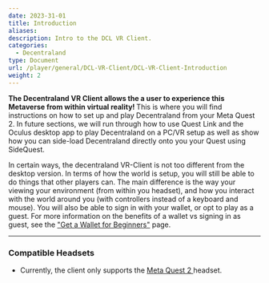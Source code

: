 ```yaml
---
date: 2023-31-01
title: Introduction
aliases:
description: Intro to the DCL VR Client.
categories:
  - Decentraland
type: Document
url: /player/general/DCL-VR-Client/DCL-VR-Client-Introduction
weight: 2
---
```


<b>

The Decentraland VR Client allows the a user to experience this Metaverse from within virtual reality! 
</b>
This is where you will find instructions on how to set up and play Decentraland from your Meta Quest 2. In future sections, we will run through how to use Quest Link and the Oculus desktop app to play Decentraland on a PC/VR setup as well as show how you can side-load Decentraland directly onto you your Quest using SideQuest.

In certain ways, the decentraland VR-Client is not too different from the desktop version. In terms of how the world is setup, you will still be able to do things that other players can. The main difference is the way your viewing your environment (from within you headset), and how you interact with the world around you (with controllers instead of a keyboard and mouse). You will also be able to sign in with your wallet, or opt to play as a guest. For more information on the benefits of a 
wallet vs signing in as guest, see the ["Get a Wallet for Beginners"](https://docs.decentraland.org/player/general/hardware-requirements/) page. 



---

### **Compatible Headsets**

- Currently, the client only supports the <u> Meta Quest 2 </u> headset.


